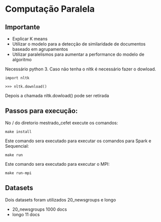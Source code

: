 # Computação Paralela


##  Importante
- Explicar K means 
- Utilizar o modelo para a detecção de similaridade de documentos baseado em agrupamentos
- Utilizar paralelismos para aumentar a performance do modelo de algoritmo 

Necessário python 3. Caso não tenha o nltk é necessário fazer o dowload.

```import nltk```  

```>>> nltk.download()```  

Depois a chamada nltk.dowload() pode ser retirada

## Passos para execução:

No / do diretorio mestrado_cefet  execute os comandos:

```make install```  

Este comando sera executado para executar os comandos para Spark e Sequencial:

```make run```  

Este comando sera executado para executar o MPI:

```make run-mpi```  


## Datasets

Dois datasets foram utilizados 20_newsgroups e longo
- 20_newsgroups 1000 docs
- longo 11 docs

